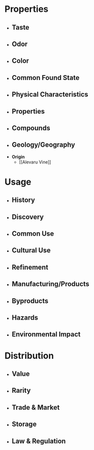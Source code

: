 # Properties
- **Taste**
	- 
- **Odor**
	- 
- **Color**
	- 
- **Common Found State**
	- 
- **Physical Characteristics**
	- 
- **Properties**
	- 
- **Compounds**
	- 
- **Geology/Geography**
	- 
- **Origin**
	- [[Alevaru Vine]]
# Usage
- **History**
	- 
- **Discovery**
	- 
- **Common Use**
	- 
- **Cultural Use**
	- 
- **Refinement**
	- 
- **Manufacturing/Products**
	- 
- **Byproducts**
	- 
- **Hazards**
	- 
- **Environmental Impact**
	- 
# Distribution
- **Value**
	- 
- **Rarity**
	- 
- **Trade & Market**
	- 
- **Storage**
	- 
- **Law & Regulation**
	- 